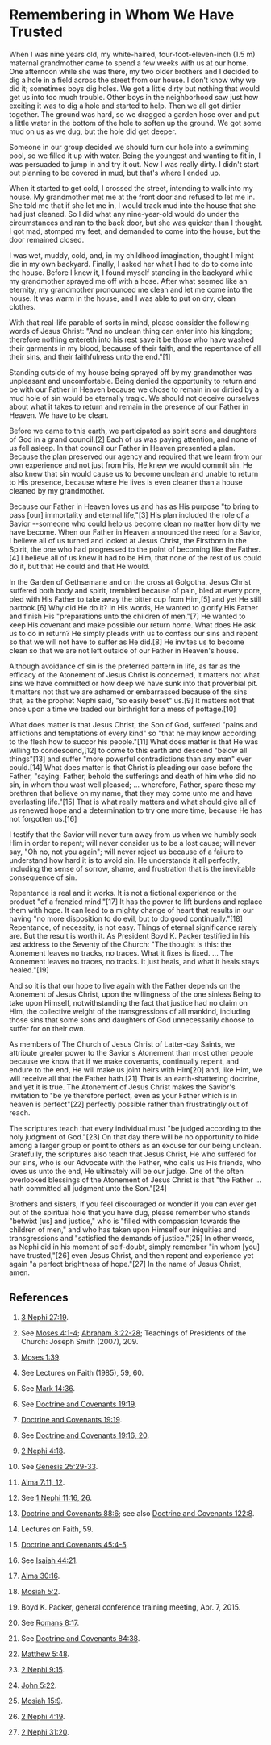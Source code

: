 # Remembering in Whom We Have Trusted

When I was nine years old, my white-haired, four-foot-eleven-inch (1.5 m)
maternal grandmother came to spend a few weeks with us at our home. One
afternoon while she was there, my two older brothers and I decided to dig a
hole in a field across the street from our house. I don't know why we did it;
sometimes boys dig holes. We got a little dirty but nothing that would get us
into too much trouble. Other boys in the neighborhood saw just how exciting it
was to dig a hole and started to help. Then we all got dirtier together. The
ground was hard, so we dragged a garden hose over and put a little water in
the bottom of the hole to soften up the ground. We got some mud on us as we
dug, but the hole did get deeper.

Someone in our group decided we should turn our hole into a swimming pool, so
we filled it up with water. Being the youngest and wanting to fit in, I was
persuaded to jump in and try it out. Now I was really dirty. I didn't start
out planning to be covered in mud, but that's where I ended up.

When it started to get cold, I crossed the street, intending to walk into my
house. My grandmother met me at the front door and refused to let me in. She
told me that if she let me in, I would track mud into the house that she had
just cleaned. So I did what any nine-year-old would do under the circumstances
and ran to the back door, but she was quicker than I thought. I got mad,
stomped my feet, and demanded to come into the house, but the door remained
closed.

I was wet, muddy, cold, and, in my childhood imagination, thought I might die
in my own backyard. Finally, I asked her what I had to do to come into the
house. Before I knew it, I found myself standing in the backyard while my
grandmother sprayed me off with a hose. After what seemed like an eternity, my
grandmother pronounced me clean and let me come into the house. It was warm in
the house, and I was able to put on dry, clean clothes.

With that real-life parable of sorts in mind, please consider the following
words of Jesus Christ: "And no unclean thing can enter into his kingdom;
therefore nothing entereth into his rest save it be those who have washed
their garments in my blood, because of their faith, and the repentance of all
their sins, and their faithfulness unto the end."[1]

Standing outside of my house being sprayed off by my grandmother was
unpleasant and uncomfortable. Being denied the opportunity to return and be
with our Father in Heaven because we chose to remain in or dirtied by a mud
hole of sin would be eternally tragic. We should not deceive ourselves about
what it takes to return and remain in the presence of our Father in Heaven. We
have to be clean.

Before we came to this earth, we participated as spirit sons and daughters of
God in a grand council.[2] Each of us was paying attention, and none of us
fell asleep. In that council our Father in Heaven presented a plan. Because
the plan preserved our agency and required that we learn from our own
experience and not just from His, He knew we would commit sin. He also knew
that sin would cause us to become unclean and unable to return to His
presence, because where He lives is even cleaner than a house cleaned by my
grandmother.

Because our Father in Heaven loves us and has as His purpose "to bring to pass
[our] immortality and eternal life,"[3] His plan included the role of a Savior
--someone who could help us become clean no matter how dirty we have become.
When our Father in Heaven announced the need for a Savior, I believe all of us
turned and looked at Jesus Christ, the Firstborn in the Spirit, the one who
had progressed to the point of becoming like the Father.[4] I believe all of
us knew it had to be Him, that none of the rest of us could do it, but that He
could and that He would.

In the Garden of Gethsemane and on the cross at Golgotha, Jesus Christ
suffered both body and spirit, trembled because of pain, bled at every pore,
pled with His Father to take away the bitter cup from Him,[5] and yet He still
partook.[6] Why did He do it? In His words, He wanted to glorify His Father
and finish His "preparations unto the children of men."[7] He wanted to keep
His covenant and make possible our return home. What does He ask us to do in
return? He simply pleads with us to confess our sins and repent so that we
will not have to suffer as He did.[8] He invites us to become clean so that we
are not left outside of our Father in Heaven's house.

Although avoidance of sin is the preferred pattern in life, as far as the
efficacy of the Atonement of Jesus Christ is concerned, it matters not what
sins we have committed or how deep we have sunk into that proverbial pit. It
matters not that we are ashamed or embarrassed because of the sins that, as
the prophet Nephi said, "so easily beset" us.[9] It matters not that once upon
a time we traded our birthright for a mess of pottage.[10]

What does matter is that Jesus Christ, the Son of God, suffered "pains and
afflictions and temptations of every kind" so "that he may know according to
the flesh how to succor his people."[11] What does matter is that He was
willing to condescend,[12] to come to this earth and descend "below all
things"[13] and suffer "more powerful contradictions than any man" ever
could.[14] What does matter is that Christ is pleading our case before the
Father, "saying: Father, behold the sufferings and death of him who did no
sin, in whom thou wast well pleased; ... wherefore, Father, spare these my
brethren that believe on my name, that they may come unto me and have
everlasting life."[15] That is what really matters and what should give all of
us renewed hope and a determination to try one more time, because He has not
forgotten us.[16]

I testify that the Savior will never turn away from us when we humbly seek Him
in order to repent; will never consider us to be a lost cause; will never say,
"Oh no, not you again"; will never reject us because of a failure to
understand how hard it is to avoid sin. He understands it all perfectly,
including the sense of sorrow, shame, and frustration that is the inevitable
consequence of sin.

Repentance is real and it works. It is not a fictional experience or the
product "of a frenzied mind."[17] It has the power to lift burdens and replace
them with hope. It can lead to a mighty change of heart that results in our
having "no more disposition to do evil, but to do good continually."[18]
Repentance, of necessity, is not easy. Things of eternal significance rarely
are. But the result is worth it. As President Boyd K. Packer testified in his
last address to the Seventy of the Church: "The thought is this: the Atonement
leaves no tracks, no traces. What it fixes is fixed. ... The Atonement leaves no
traces, no tracks. It just heals, and what it heals stays healed."[19]

And so it is that our hope to live again with the Father depends on the
Atonement of Jesus Christ, upon the willingness of the one sinless Being to
take upon Himself, notwithstanding the fact that justice had no claim on Him,
the collective weight of the transgressions of all mankind, including those
sins that some sons and daughters of God unnecessarily choose to suffer for on
their own.

As members of The Church of Jesus Christ of Latter-day Saints, we attribute
greater power to the Savior's Atonement than most other people because we know
that if we make covenants, continually repent, and endure to the end, He will
make us joint heirs with Him[20] and, like Him, we will receive all that the
Father hath.[21] That is an earth-shattering doctrine, and yet it is true. The
Atonement of Jesus Christ makes the Savior's invitation to "be ye therefore
perfect, even as your Father which is in heaven is perfect"[22] perfectly
possible rather than frustratingly out of reach.

The scriptures teach that every individual must "be judged according to the
holy judgment of God."[23] On that day there will be no opportunity to hide
among a larger group or point to others as an excuse for our being unclean.
Gratefully, the scriptures also teach that Jesus Christ, He who suffered for
our sins, who is our Advocate with the Father, who calls us His friends, who
loves us unto the end, He ultimately will be our judge. One of the often
overlooked blessings of the Atonement of Jesus Christ is that "the Father ...
hath committed all judgment unto the Son."[24]

Brothers and sisters, if you feel discouraged or wonder if you can ever get
out of the spiritual hole that you have dug, please remember who stands
"betwixt [us] and justice," who is "filled with compassion towards the
children of men," and who has taken upon Himself our iniquities and
transgressions and "satisfied the demands of justice."[25] In other words, as
Nephi did in his moment of self-doubt, simply remember "in whom [you] have
trusted,"[26] even Jesus Christ, and then repent and experience yet again "a
perfect brightness of hope."[27] In the name of Jesus Christ, amen.

## References

  1.  [3 Nephi 27:19](https://www.lds.org/scriptures/bofm/3-ne/27.19?lang=eng#18).

  2.  See [Moses 4:1-4](https://www.lds.org/scriptures/pgp/moses/4.1-4?lang=eng#0); [Abraham 3:22-28](https://www.lds.org/scriptures/pgp/abr/3.22-28?lang=eng#21); Teachings of Presidents of the Church: Joseph Smith (2007), 209.

  3.  [Moses 1:39](https://www.lds.org/scriptures/pgp/moses/1.39?lang=eng#38).

  4.  See Lectures on Faith (1985), 59, 60.

  5.  See [Mark 14:36](https://www.lds.org/scriptures/nt/mark/14.36?lang=eng#35).

  6.  See [Doctrine and Covenants 19:19](https://www.lds.org/scriptures/dc-testament/dc/19.19?lang=eng#18).

  7.  [Doctrine and Covenants 19:19](https://www.lds.org/scriptures/dc-testament/dc/19.19?lang=eng#18).

  8.  See [Doctrine and Covenants 19:16, 20](https://www.lds.org/scriptures/dc-testament/dc/19.16%2C20?lang=eng#15).

  9.  [2 Nephi 4:18](https://www.lds.org/scriptures/bofm/2-ne/4.18?lang=eng#17).

  10.  See [Genesis 25:29-33](https://www.lds.org/scriptures/ot/gen/25.29-33?lang=eng#28).

  11.  [Alma 7:11, 12](https://www.lds.org/scriptures/bofm/alma/7.11%2C12?lang=eng#10).

  12.  See [1 Nephi 11:16, 26](https://www.lds.org/scriptures/bofm/1-ne/11.16%2C26?lang=eng#15).

  13.  [Doctrine and Covenants 88:6](https://www.lds.org/scriptures/dc-testament/dc/88.6?lang=eng#5); see also [Doctrine and Covenants 122:8](https://www.lds.org/scriptures/dc-testament/dc/122.8?lang=eng#7).

  14.  Lectures on Faith,  59.

  15.  [Doctrine and Covenants 45:4-5](https://www.lds.org/scriptures/dc-testament/dc/45.4-5?lang=eng#3).

  16.  See [Isaiah 44:21](https://www.lds.org/scriptures/ot/isa/44.21?lang=eng#20).

  17.  [Alma 30:16](https://www.lds.org/scriptures/bofm/alma/30.16?lang=eng#15).

  18.  [Mosiah 5:2](https://www.lds.org/scriptures/bofm/mosiah/5.2?lang=eng#1).

  19.  Boyd K. Packer, general conference training meeting, Apr. 7, 2015.

  20.  See [Romans 8:17](https://www.lds.org/scriptures/nt/rom/8.17?lang=eng#16).

  21.  See [Doctrine and Covenants 84:38](https://www.lds.org/scriptures/dc-testament/dc/84.38?lang=eng#37).

  22.  [Matthew 5:48](https://www.lds.org/scriptures/nt/matt/5.48?lang=eng#47).

  23.  [2 Nephi 9:15](https://www.lds.org/scriptures/bofm/2-ne/9.15?lang=eng#14).

  24.  [John 5:22](https://www.lds.org/scriptures/nt/john/5.22?lang=eng#21).

  25.  [Mosiah 15:9](https://www.lds.org/scriptures/bofm/mosiah/15.9?lang=eng#8).

  26.  [2 Nephi 4:19](https://www.lds.org/scriptures/bofm/2-ne/4.19?lang=eng#18).

  27.  [2 Nephi 31:20](https://www.lds.org/scriptures/bofm/2-ne/31.20?lang=eng#19).

